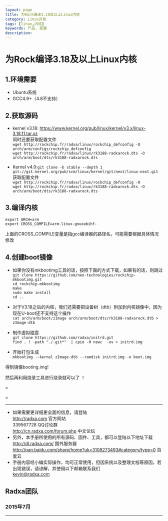 ```yaml
---
layout: page
title: 为Rock编译3.18及以上Linux内核
category: Linux开发
tags: [linux,内核]
keywords: 产品, 配置
description: 
---
```


# 为Rock编译3.18及以上Linux内核  

## 1.环境需要  

* Ubuntu系统  
* GCC4.9+（4.8不支持）  

## 2.获取源码  

* kernel v3.18:
https://www.kernel.org/pub/linux/kernel/v3.x/linux-3.18.11.tar.xz  
  同时还要获取配置文件  
  `wget http://rockchip.fr/radxa/linux/rockchip_defconfig -O arch/arm/configs/rockchip_defconfig`  
  `wget http://rockchip.fr/radxa/linux/rk3188-radxarock.dts -O arch/arm/boot/dts/rk3188-radxarock.dts`  

* Kernel v4.0:`git clone -b stable --depth 1 git://git.kernel.org/pub/scm/linux/kernel/git/next/linux-next.git`  
  获取配置文件  
  `wget http://rockchip.fr/radxa/linux/rockchip_defconfig -O`  
  `wget http://rockchip.fr/radxa/linux/rk3188-radxarock.dts -O arch/arm/boot/dts/rk3188-radxarock.dts`  

## 3.编译内核  

`export ARCH=arm`  
`export CROSS_COMPILE=arm-linux-gnueabihf-`  

上面的CROSS_COMPILE变量是指gcc编译器的路径名，可能需要根据具体情况修改  

## 4.创建boot镜像  

* 如果你没有mkbootimg工具的话，按照下面的方式下载，如果有的话，则跳过  
	`git clone https://github.com/neo-technologies/rockchip-mkbootimg.git`  
	`cd rockchip-mkbootimg`  
	`make`  
	`sudo make install`   
	`cd ..`  

* 对于V3.18之后的内核，我们还需要把设备树（dtb）附加到内核镜像中，因为现在U-boot还不支持这个操作  
	`cat arch/arm/boot/zImage arch/arm/boot/dts/rk3188-radxarock.dtb > zImage-dtb`  

* 制作虚拟磁盘  
	`git clone https://github.com/radxa/initrd.git`  
	`find . ! -path "./.git*"  | cpio -H newc  -ov > initrd.img`  

* 开始打包生成  
	`mkbootimg --kernel zImage-dtb --ramdisk initrd.img -o boot.img`  

得到镜像booting.img!  

然后再利用烧录工具进行烧录就可以了 ！  


=

=

--------------------------------------------------------------------
* 如果需要更详细更全面的信息，请登陆  
	http://radxa.com  						官方网站  
	339567728         						QQ讨论群  
	http://cn.radxa.com/forum.php					中文论坛  
* 另外，本手册所使用的所有源码、固件、工具，都可以登陆以下地址下载  
	http://dl.radxa.com/                             	      国外服务器  
	http://pan.baidu.com/share/home?uk=3108273493#category/type=0	 百度云  
* 手册内容经小编实际操作，均可正常使用，但因系统以及整理文档等原因，若出现错误，请谅解，并使用以下邮箱联系我们  
	kevin@radxa.com  

## Radxa团队  

### 2015年7月  
--------------------------------------------------------------------
